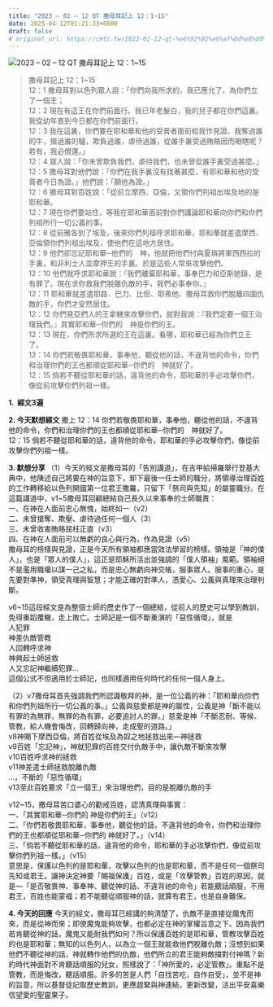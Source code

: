 ```yaml
---
title: "2023 – 02 – 12 QT 撒母耳記上 12：1~15"
date: 2025-04-12T01:21:33+0800
draft: false
# original_url: https://cmtc.tw/2023-02-12-qt-%e6%92%92%e6%af%8d%e8%80%b3%e8%a8%98%e4%b8%8a-12%ef%bc%9a115
---
```


![2023 – 02 – 12 QT 撒母耳記上 12：1\~15](/images/qt.jpg  "2023 – 02 – 12 QT 撒母耳記上 12：1\~15")

> 撒母耳記上 12：1\~15  
> 12：1 撒母耳對以色列眾人說：「你們向我所求的，我已應允了，為你們立了一個王；  
> 12：2 現在有這王在你們前面行。我已年老髮白，我的兒子都在你們這裏。我從幼年直到今日都在你們前面行。  
> 12：3 我在這裏，你們要在耶和華和他的受膏者面前給我作見證。我奪過誰的牛，搶過誰的驢，欺負過誰，虐待過誰，從誰手裏受過賄賂因而眼瞎呢？若有，我必償還。」  
> 12：4 眾人說：「你未曾欺負我們，虐待我們，也未曾從誰手裏受過甚麼。」  
> 12：5 撒母耳對他們說：「你們在我手裏沒有找著甚麼，有耶和華和他的受膏者今日為證。」他們說：「願他為證。」  
> 12：6 撒母耳對百姓說：「從前立摩西、亞倫，又領你們列祖出埃及地的是耶和華。  
> 12：7 現在你們要站住，等我在耶和華面前對你們講論耶和華向你們和你們列祖所行一切公義的事。  
> 12：8 從前雅各到了埃及，後來你們列祖呼求耶和華，耶和華就差遣摩西、亞倫領你們列祖出埃及，使他們在這地方居住。  
> 12：9 他們卻忘記耶和華─他們的　神，他就把他們付與夏瑣將軍西西拉的手裏，和非利士人並摩押王的手裏。於是這些人常來攻擊他們。  
> 12：10 他們就呼求耶和華說：『我們離棄耶和華，事奉巴力和亞斯她錄，是有罪了。現在求你救我們脫離仇敵的手，我們必事奉你。』  
> 12：11 耶和華就差遣耶路．巴力、比但、耶弗他、撒母耳救你們脫離四圍仇敵的手，你們才安然居住。  
> 12：12 你們見亞捫人的王拿轄來攻擊你們，就對我說：『我們定要一個王治理我們。』其實耶和華─你們的　神是你們的王。  
> 12：13 現在，你們所求所選的王在這裏。看哪，耶和華已經為你們立王了。  
> 12：14 你們若敬畏耶和華，事奉他，聽從他的話，不違背他的命令，你們和治理你們的王也都順從耶和華─你們的　神就好了。  
> 12：15 倘若不聽從耶和華的話，違背他的命令，耶和華的手必攻擊你們，像從前攻擊你們列祖一樣。

**1.  經文3遍**

**2. 今天默想經文**
撒上 12：14 你們若敬畏耶和華，事奉他，聽從他的話，不違背他的命令，你們和治理你們的王也都順從耶和華─你們的　神就好了。  
12：15 倘若不聽從耶和華的話，違背他的命令，耶和華的手必攻擊你們，像從前攻擊你們列祖一樣。

**3. 默想分享**
（1）今天的經文是撒母耳的「告別講道」，在吉甲給掃羅舉行登基大典中，他陳述自己將要在神的旨意下，卸下最後一任士師的職分，將領導治理百姓的工作轉移給以色列開國第一位君王撒羅，只留下「祭司與先知」的屬靈職分。在這篇講道中，v1\~5撒母耳回顧總結自己長久以來事奉的士師職責：  
一、在神在人面前忠心無愧，始終如一（v2）  
二、未曾搶奪、欺壓、虐待過任何一個人（3）  
三、未曾收害賄賂屈枉正直（v3）  
四、在神在人面前可以無虧的良心與行為，作為見證（v5）  
撒母耳的榜樣與見證，正是今天所有領袖都應當效法學習的榜樣。領袖是「神的僕人」，也是「眾人的僕人」，這正是耶穌所活出並強調的「僕人領袖」風範。領袖絕不是濫用職權以謀一己之私，而是忠心無虧向神交帳，服事眾人。服事的重心，是先要對準神，領受真理與智慧；才能正確的對準人，憑愛心、公義與真理來治理判斷。

v6\~15這段經文是為整個士師的歷史作了一個總結，從前人的歷史可以學到教訓，免得重蹈覆轍，走上敗亡。士師記是一個不斷重演的「惡性循環」，就是  
人犯罪  
神差仇敵管教  
人回轉呼求神  
神興起士師拯救  
人又忘記神繼續犯罪…  
這個公式不但適用於士師記，也同樣適用任何時代的任何一個人身上。

（2）v7撒母耳首先強調我們所認識敬拜的神，是一位公義的神：「耶和華向你們和你們列祖所行一切公義的事。」公義與慈愛都是神的屬性，公義是神「斷不能以有罪的為無罪，無罪的為有罪，必要追討人的罪。」慈愛是神「不斷忍耐、等候、管教，給人機會悔改，回轉歸向神，走成聖的道路。」  
v8神賜下摩西亞倫，將百姓從埃及為奴之地拯救出來—神拯救  
v9百姓「忘記神」，神就犯罪的百姓交付仇敵手中，讓仇敵不斷來攻擊  
v10百姓呼求神的拯救  
v11神差遣士師拯救脫離仇敵  
…，不斷的「惡性循環」  
v13至此百姓要求「立一個王」來治理他們，目的是脫離仇敵的手

v12\~15，撒母耳苦口婆心的勸戒百姓，認清真理與事實：  
一、「其實耶和華─你們的 神是你們的王」（v12）  
二、「你們若敬畏耶和華，事奉他，聽從他的話，不違背他的命令，你們和治理你們的王也都順從耶和華─你們的 神就好了。」（v14）  
三、「倘若不聽從耶和華的話，違背他的命令，耶和華的手必攻擊你們，像從前攻擊你們列祖一樣。」（v15）  
意思是，保護以色列的是耶和華，攻擊以色列的也是耶和華，而不是任何一個祭司先知或君王。讓神決定神要「賜福保護」百姓，或是「攻擊管教」百姓的原因，就是—「是否敬畏神、事奉神、聽從神的話、不違背祂的命令」若能聽話順服，不用君王，百姓也能蒙福；若不能聽從順服神的話，就算有君王，也是自身難保。

**4. 今天的回應**
今天的經文，撒母耳已經講的夠清楚了，仇敵不是直接從魔鬼而來，而是從神而來；即使魔鬼能夠攻擊，也都必定在神的掌權旨意之下。因為我們若肯聽從神的話，魔鬼又能耐我們如何？所以保護百姓的是耶和華，管教攻擊百姓的也是耶和華；無知的以色列人，以為立一個王就能救他們脫離仇敵；沒想到如果他們不聽從神的話，神就轉作他們的仇敵，他們所立的君王能夠敵擋對付神嗎？新約時代神面對不肯聽話順服的兒女，照樣說了：「神所愛的，必定管教」。重點不是管教，而是悔改，聽話順服。許多的苦是人們「自找苦吃，自作自受」，並不是神的旨意，所以基督徒記取歷史教訓，更應趕緊與神連結，更新改變，活出平安喜樂信望愛的聖靈果子。
